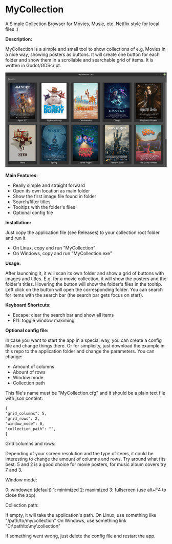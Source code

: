 # MyCollection
A Simple Collection Browser for Movies, Music, etc. Netflix style for local files :)



__Description:__

MyCollection is a simple and small tool to show collections of e.g. Movies in a nice way, showing posters as buttons. It will create one button for each folder and show them in a scrollable and searchable grid of items. It is written in Godot/GDScript.


![screenshot](https://github.com/sonejostudios/MyCollection/blob/main/MyCollection.png "MyCollection")



__Main Features:__

* Really simple and straight forward
* Open its own location as main folder
* Show the first image file found in folder
* Search/filter titles
* Tooltips with the folder's files
* Optional config file


__Installation:__

Just copy the application file (see Releases) to your collection root folder and run it.
* On Linux, copy and run "MyCollection"
* On Windows, copy and run "MyCollection.exe"


__Usage:__

After launching it, it will scan its own folder and show a grid of buttons with images and titles. E.g. for a movie collection, it will show the posters and the folder's titles.
Hovering the button will show the folder's files in the tooltip.
Left click on the button will open the corresponding folder.
You can search for items with the search bar (the search bar gets focus on start).


__Keyboard Shortcuts:__

* Escape: clear the search bar and show all items
* F11: toggle window maximing


__Optional config file:__

In case you want to start the app in a special way, you can create a config file and change things there.
Or for simplicity, just download the example in this repo to the application folder and change the parameters.
You can change:
* Amount of columns
* Abount of rows
* Window mode
* Collection path

This file's name must be "MyCollection.cfg" and it should be a plain text file with json content:

```
{
"grid_columns": 5,
"grid_rows": 2,
"window_mode": 0,
"collection_path": "",
}
```

Grid columns and rows:

Depending of your screen resolution and the type of items, it could be interesting to change the amount of columns and rows. Try around what fits best. 5 and 2 is a good choice for movie posters, for music album covers try 7 and 3.

Window mode:

0: windowed (default)
1: minimized
2: maximized
3: fullscreen (use alt+F4 to close the app)

Collection path:

If empty, it will take the application's path. 
On Linux, use something like "/path/to/my/collection"
On Windows, use something link "C:\path\to\my\collection"

If something went wrong, just delete the config file and restart the app.


